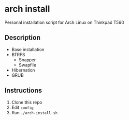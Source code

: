# arch install

Personal installation script for Arch Linux on Thinkpad T560 
## Description

* Base installation
* BTRFS
  - Snapper
  - Swapfile
* Hibernation
* GRUB

## Instructions

1. Clone this repo
2. Edit `config`
2.  Run `./arch-install.sh`

